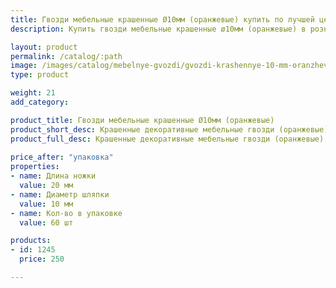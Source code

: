 ```yaml
---
title: Гвозди мебельные крашенные Ø10мм (оранжевые) купить по лучшей цене с доставкой - Поролоныч
description: Купить гвозди мебельные крашенные ø10мм (оранжевые) в розницу с доставкой по Москве в интернет-магазине Поролоныча.

layout: product
permalink: /catalog/:path
image: /images/catalog/mebelnye-gvozdi/gvozdi-krashennye-10-mm-oranzhevye-01_1600w.jpg
type: product

weight: 21
add_category: 

product_title: Гвозди мебельные крашенные Ø10мм (оранжевые)
product_short_desc: Крашенные декоративные мебельные гвозди (оранжевые). Диаметр шляпки 10 мм, длина ножки 20 мм.
product_full_desc: Крашенные декоративные мебельные гвозди (оранжевые). Диаметр шляпки 10 мм, длина ножки 20 мм.
        
price_after: "упаковка"
properties:
- name: Длина ножки
  value: 20 мм
- name: Диаметр шляпки
  value: 10 мм
- name: Кол-во в упаковке
  value: 60 шт

products:
- id: 1245
  price: 250

---
```

